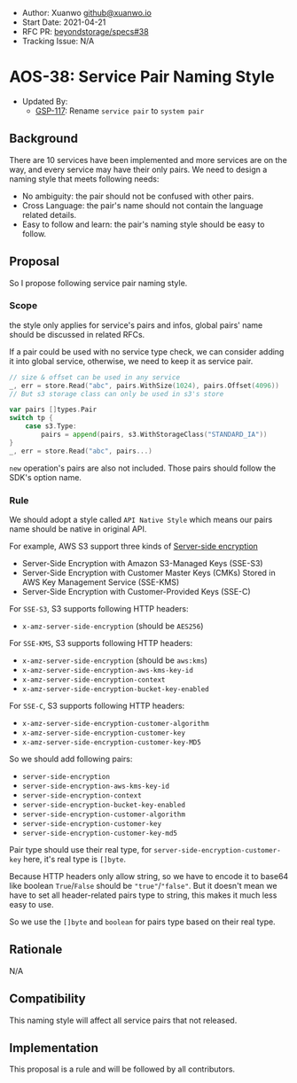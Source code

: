 - Author: Xuanwo <github@xuanwo.io>
- Start Date: 2021-04-21
- RFC PR: [beyondstorage/specs#38](https://github.com/rgglez/specs/issues/38)
- Tracking Issue: N/A

# AOS-38: Service Pair Naming Style

- Updated By:
    - [GSP-117](./117-rename-service-to-system-as-the-opposite-to-global.md): Rename `service pair` to `system pair`

## Background

There are 10 services have been implemented and more services are on the way, and every service may have their only pairs. We need to design a naming style that meets following needs:

- No ambiguity: the pair should not be confused with other pairs.
- Cross Language: the pair's name should not contain the language related details.
- Easy to follow and learn: the pair's naming style should be easy to follow.

## Proposal

So I propose following service pair naming style.

### Scope

the style only applies for service's pairs and infos, global pairs' name should be discussed in related RFCs.

If a pair could be used with no service type check, we can consider adding it into global service, otherwise, we need to keep it as service pair.

```go
// size & offset can be used in any service
_, err = store.Read("abc", pairs.WithSize(1024), pairs.Offset(4096))
// But s3 storage class can only be used in s3's store

var pairs []types.Pair
switch tp {
    case s3.Type:
        pairs = append(pairs, s3.WithStorageClass("STANDARD_IA"))
}
_, err = store.Read("abc", pairs...)
```

`new` operation's pairs are also not included. Those pairs should follow the SDK's option name.

### Rule

We should adopt a style called `API Native Style` which means our pairs name should be native in original API.

For example, AWS S3 support three kinds of [Server-side encryption](https://docs.aws.amazon.com/AmazonS3/latest/userguide/serv-side-encryption.html)

- Server-Side Encryption with Amazon S3-Managed Keys (SSE-S3)
- Server-Side Encryption with Customer Master Keys (CMKs) Stored in AWS Key Management Service (SSE-KMS)
- Server-Side Encryption with Customer-Provided Keys (SSE-C)


For `SSE-S3`, S3 supports following HTTP headers:

- `x-amz-server-side-encryption` (should be `AES256`)

For `SSE-KMS`, S3 supports following HTTP headers:

- `x-amz-server-side-encryption` (should be `aws:kms`)
- `x-amz-server-side-encryption-aws-kms-key-id`
- `x-amz-server-side-encryption-context`
- `x-amz-server-side-encryption-bucket-key-enabled`

For `SSE-C`, S3 supports following HTTP headers:

- `x-amz-server-side-encryption-customer-algorithm`
- `x-amz-server-side-encryption-customer-key`
- `x-amz-server-side-encryption-customer-key-MD5`

So we should add following pairs:

- `server-side-encryption`
- `server-side-encryption-aws-kms-key-id`
- `server-side-encryption-context`
- `server-side-encryption-bucket-key-enabled`
- `server-side-encryption-customer-algorithm`
- `server-side-encryption-customer-key`
- `server-side-encryption-customer-key-md5`

Pair type should use their real type, for `server-side-encryption-customer-key` here, it's real type is `[]byte`.

Because HTTP headers only allow string, so we have to encode it to base64 like boolean `True`/`False` should be `"true"`/`"false"`. But it doesn't mean we have to set all header-related pairs type to string, this makes it much less easy to use.

So we use the `[]byte` and `boolean` for pairs type based on their real type.

## Rationale

N/A

## Compatibility

This naming style will affect all service pairs that not released.

## Implementation

This proposal is a rule and will be followed by all contributors.
